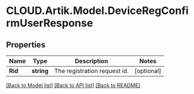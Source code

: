 # CLOUD.Artik.Model.DeviceRegConfirmUserResponse
## Properties

Name | Type | Description | Notes
------------ | ------------- | ------------- | -------------
**Rid** | **string** | The registration request id. | [optional] 

[[Back to Model list]](../README.md#documentation-for-models) [[Back to API list]](../README.md#documentation-for-api-endpoints) [[Back to README]](../README.md)

